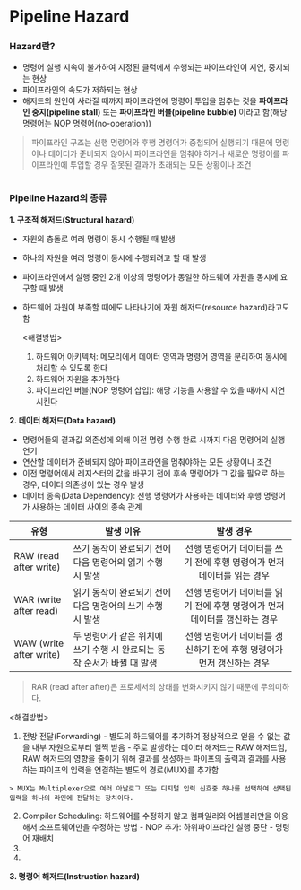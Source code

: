 Pipeline Hazard
===================

### Hazard란?
- 명령어 실행 지속이 불가하여 지정된 클럭에서 수행되는 파이프라인이 지연, 중지되는 현상
- 파이프라인의 속도가 저하되는 현상
- 해저드의 원인이 사라질 때까지 파이프라인에 명령어 투입을 멈추는 것을 __파이프라인 중지(pipeline stall)__ 또는 __파이프라인 버블(pipeline bubble)__ 이라고 함(해당 명령어는 NOP 명령어(no-operation))
> 파이프라인 구조는 선행 명령어와 후행 명령어가 중첩되어 실행되기 때문에 명령어나 데이터가 준비되지 않아서 파이프라인을 멈춰야 하거나 새로운 명령어를 파이프라인에 투입할 경우 잘못된 결과가 초래되는 모든 상황이나 조건

<img>

### Pipeline Hazard의 종류
__1. 구조적 해저드(Structural hazard)__
- 자원의 충돌로 여러 명령이 동시 수행될 때 발생
- 하나의 자원을 여러 명령이 동시에 수행되려고 할 때 발생
- 파이프라인에서 실행 중인 2개 이상의 명령어가 동일한 하드웨어 자원을 동시에 요구할 때 발생
- 하드웨어 자원이 부족할 때에도 나타나기에 자원 해저드(resource hazard)라고도 함

  <해결방법>
  1) 하드웨어 아키텍처: 메모리에서 데이터 영역과 명령어 영역을 분리하여 동시에 처리할 수 있도록 한다
  2) 하드웨어 자원을 추가한다
  3) 파이프라인 버블(NOP 명령어 삽입): 해당 기능을 사용할 수 있을 때까지 지연시킨다
  
  
  
__2. 데이터 해저드(Data hazard)__
- 명령어들의 결과값 의존성에 의해 이전 명령 수행 완료 시까지 다음 명령어의 실행 연기
- 연산할 데이터가 준비되지 않아 파이프라인을 멈춰야하는 모든 상황이나 조건
- 이전 명령어에서 레지스터의 값을 바꾸기 전에 후속 명령어가 그 값을 필요로 하는 경우, 데이터 의존성이 있는 경우 발생
- 데이터 종속(Data Dependency): 선행 명령어가 사용하는 데이터와 후행 명령어가 사용하는 데이터 사이의 종속 관계

|유형|발생 이유|발생 경우|
|-|-|:-:|
|RAW (read after write)|쓰기 동작이 완료되기 전에 다음 명령어의 읽기 수행 시 발생|선행 명령어가 데이터를 쓰기 전에 후행 명령어가 먼저 데이터를 읽는 경우|
|WAR (write after read)|읽기 동작이 완료되기 전에 다음 명령어의 쓰기 수행 시 발생|선행 명령어가 데이터를 읽기 전에 후행 명령어가 먼저 데이터를 갱신하는 경우|
|WAW (write after write)|두 명령어가 같은 위치에 쓰기 수행 시 완료되는 동작 순서가 바뀔 때 발생|선행 명령어가 데이터를 갱신하기 전에 후행 명령어가 먼저 갱신하는 경우|

> RAR (read after after)은 프로세서의 상태를 변화시키지 않기 때문에 무의미하다.

   <해결방법>
   1) 전방 전달(Forwarding) 
     - 별도의 하드웨어를 추가하여 정상적으로 얻을 수 없는 값을 내부 자원으로부터 일찍 받음
     - 주로 발생하는 데이터 해저드는 RAW 해저드임, RAW 해저드의 영향을 줄이기 위해 결과를 생성하는 파이프의 출력과 결과를 사용하는 파이프의 입력을 연결하는 별도의 경로(MUX)를 추가함
   
    > MUX는 Multiplexer으로 여러 아날로그 또는 디지털 입력 신호중 하나를 선택하여 선택된 입력을 하나의 라인에 전달하는 장치이다.
   
   2) Compiler Scheduling: 하드웨어를 수정하지 않고 컴파일러와 어셈블러만을 이용해서 소프트웨어만을 수정하는 방법
     - NOP 추가: 하위파이프라인 실행 중단
     - 명령어 재배치
   3) 
   4) 



__3. 명령어 해저드(Instruction hazard)__
